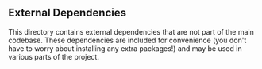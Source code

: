 ## External Dependencies
This directory contains external dependencies that are not part of the main codebase. These dependencies are included for convenience (you don't have to worry about installing any extra packages!) and may be used in various parts of the project.